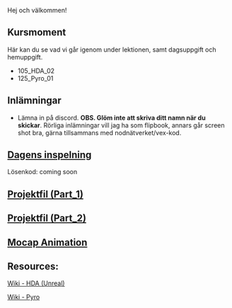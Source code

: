 Hej och välkommen!

## Kursmoment
Här kan du se vad vi går igenom under lektionen, samt dagsuppgift och hemuppgift.

* 105_HDA_02
* 125_Pyro_01

## Inlämningar

- Lämna in på discord. **OBS. Glöm inte att skriva ditt namn när du skickar**. Rörliga inlämningar vill jag ha som flipbook, annars går screen shot bra, gärna tillsammans med nodnätverket/vex-kod.

## [Dagens inspelning](https://zoom.us/rec/share/8JZivogS8f9wonbBCAZdj8Uw2Lp_q-yWkc6vuhg5Ov2b6FIprpvrJeWWwnVNlSnz.FUqVve5Toxg9vtq1)

Lösenkod: coming soon

## <a id="raw-url" target="_blank" href="https://raw.githubusercontent.com/Studio-Konkret/Technical-Direction/master/Nackademin/DAG_10/Dag10_hda_ue.hiplc">Projektfil (Part_1)</a>

## <a id="raw-url" target="_blank" href="https://raw.githubusercontent.com/Studio-Konkret/Technical-Direction/master/Nackademin/DAG_10/Dag10_pyro.hiplc">Projektfil (Part_2)</a>

## <a id="raw-url" target="_blank" href="https://raw.githubusercontent.com/Studio-Konkret/Technical-Direction/master/Nackademin/DAG_10/Standing Torch Burn Webs.fbx">Mocap Animation</a>


## Resources:
[Wiki - HDA (Unreal)](https://github.com/Studio-Konkret/Technical-Direction/wiki/HDA-(Unreal-Engine))

[Wiki - Pyro](https://github.com/Studio-Konkret/Technical-Direction/wiki/Pyro)
